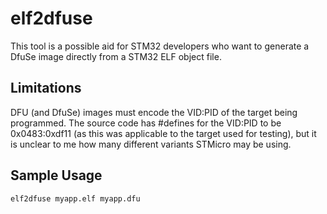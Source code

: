 elf2dfuse
=========

This tool is a possible aid for STM32 developers who want to generate a DfuSe image directly from a STM32 ELF object file.

## Limitations

DFU (and DfuSe) images must encode the VID:PID of the target being programmed.  The source code has #defines for the VID:PID to be 0x0483:0xdf11 (as this was applicable to the target used for testing), but it is unclear to me how many different variants STMicro may be using.

## Sample Usage

```
elf2dfuse myapp.elf myapp.dfu
```


